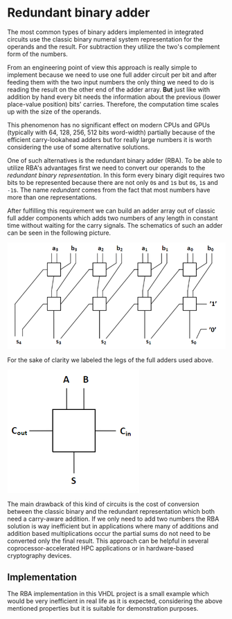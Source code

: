 # Redundant binary adder
The most common types of binary adders implemented in integrated circuits use
the classic binary numeral system representation for the operands and the
result. For subtraction they utilize the two's complement form of the numbers.

From an engineering point of view this approach is really simple to implement
because we need to use one full adder circuit per bit and after feeding them
with the two input numbers the only thing we need to do is reading the result
on the other end of the adder array. **But** just like with addition by hand
every bit needs the information about the previous (lower place-value position)
bits' carries. Therefore, the computation time scales up with the size of the
operands.

This phenomenon has no significant effect on modern CPUs and GPUs (typically
with 64, 128, 256, 512 bits word-width) partially because of the efficient
carry-lookahead adders but for really large numbers it is worth considering
the use of some alternative solutions.

One of such alternatives is the redundant binary adder (RBA). To be able to
utilize RBA's advantages first we need to convert our operands to the
_redundant binary representation_. In this form every binary digit requires
two bits to be represented because there are not only `0`s and `1`s but `0`s,
`1`s and `-1`s. The name _redundant_ comes from the fact that most numbers have
more than one representations.

After fulfilling this requirement we can build an adder array out of classic
full adder components which adds two numbers of any length in constant time
without waiting for the carry signals. The schematics of such an adder can be
seen in the following picture.

![RBA array](./images/rba_array.png)

For the sake of clarity we labeled the legs of the full adders used above.

![Full adder](./images/full_adder.png)

The main drawback of this kind of circuits is the cost of conversion between
the classic binary and the redundant representation which both need a
carry-aware addition. If we only need to add two numbers the RBA solution is
way inefficient but in applications where many of additions and addition based
multiplications occur the partial sums do not need to be converted only the
final result. This approach can be helpful in several coprocessor-accelerated
HPC applications or in hardware-based cryptography devices.

## Implementation
The RBA implementation in this VHDL project is a small example which would be
very inefficient in real life as it is expected, considering the above mentioned
properties but it is suitable for demonstration purposes.
